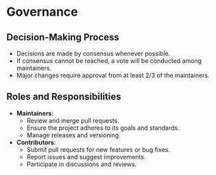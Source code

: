 # Governance

## Decision-Making Process
- Decisions are made by consensus whenever possible.
- If consensus cannot be reached, a vote will be conducted among maintainers.
- Major changes require approval from at least 2/3 of the maintainers.

## Roles and Responsibilities
- **Maintainers**:
  - Review and merge pull requests.
  - Ensure the project adheres to its goals and standards.
  - Manage releases and versioning.
- **Contributors**:
  - Submit pull requests for new features or bug fixes.
  - Report issues and suggest improvements.
  - Participate in discussions and reviews.
